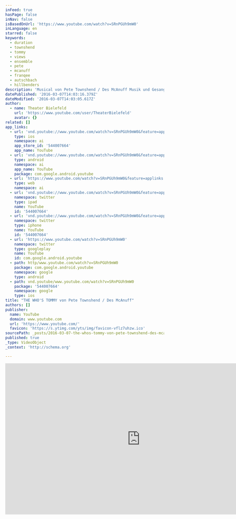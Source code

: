 ```yaml
---
inFeed: true
hasPage: false
inNav: false
isBasedOnUrl: 'https://www.youtube.com/watch?v=SRnPGUh9mW0'
inLanguage: en
starred: false
keywords:
  - duration
  - townshend
  - tommy
  - views
  - ensemble
  - pete
  - mcanuff
  - franqee
  - autschbach
  - hillbenders
description: 'Musical von Pete Townshend / Des McAnuff Musik und Gesangstexte von Pete Townshend Libretto von Pete Townshend und Des McAnuff Ergänzende Musik von John Entwistle und Keith Moon Originalproduktion am Broadway von Pace Theatrical Group und Dodger Productions mit Kardana Productions Deutsch von Anthony Gebler Musikalische Leitung | William Ward'
datePublished: '2016-03-07T14:03:16.379Z'
dateModified: '2016-03-07T14:03:05.617Z'
author:
  - name: Theater Bielefeld
    url: 'https://www.youtube.com/user/TheaterBielefeld'
    avatar: {}
related: []
app_links:
  - url: 'vnd.youtube://www.youtube.com/watch?v=SRnPGUh9mW0&feature=applinks'
    type: ios
    namespace: ai
    app_store_id: '544007664'
    app_name: YouTube
  - url: 'vnd.youtube://www.youtube.com/watch?v=SRnPGUh9mW0&feature=applinks'
    type: android
    namespace: ai
    app_name: YouTube
    package: com.google.android.youtube
  - url: 'https://www.youtube.com/watch?v=SRnPGUh9mW0&feature=applinks'
    type: web
    namespace: ai
  - url: 'vnd.youtube://www.youtube.com/watch?v=SRnPGUh9mW0&feature=applinks'
    namespace: twitter
    type: ipad
    name: YouTube
    id: '544007664'
  - url: 'vnd.youtube://www.youtube.com/watch?v=SRnPGUh9mW0&feature=applinks'
    namespace: twitter
    type: iphone
    name: YouTube
    id: '544007664'
  - url: 'https://www.youtube.com/watch?v=SRnPGUh9mW0'
    namespace: twitter
    type: googleplay
    name: YouTube
    id: com.google.android.youtube
  - path: http/www.youtube.com/watch?v=SRnPGUh9mW0
    package: com.google.android.youtube
    namespace: google
    type: android
  - path: vnd.youtube/www.youtube.com/watch?v=SRnPGUh9mW0
    package: '544007664'
    namespace: google
    type: ios
title: "THE WHO'S TOMMY von Pete Townshend / Des McAnuff"
authors: []
publisher:
  name: YouTube
  domain: www.youtube.com
  url: 'https://www.youtube.com/'
  favicon: 'https://s.ytimg.com/yts/img/favicon-vflz7uhzw.ico'
sourcePath: _posts/2016-03-07-the-whos-tommy-von-pete-townshend-des-mcanuff.md
published: true
_type: VideoObject
_context: 'http://schema.org'

---
```

<iframe src="https://cdn.embedly.com/widgets/media.html?src=https%3A%2F%2Fwww.youtube.com%2Fembed%2FSRnPGUh9mW0%3Ffeature%3Doembed&amp;url=https%3A%2F%2Fwww.youtube.com%2Fwatch%3Fv%3DSRnPGUh9mW0&amp;image=https%3A%2F%2Fi.ytimg.com%2Fvi%2FSRnPGUh9mW0%2Fhqdefault.jpg&amp;key=b7d04c9b404c499eba89ee7072e1c4f7&amp;type=text%2Fhtml&amp;schema=youtube" width="854" height="480" scrolling="no" frameborder="0" allowfullscreen="allowfullscreen" style=""></iframe>